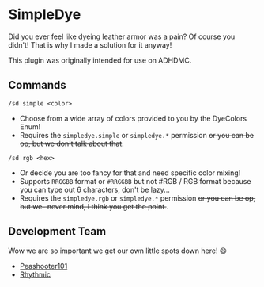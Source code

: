 # SimpleDye

Did you ever feel like dyeing leather armor was a pain? Of course you didn't! That is why I made a solution for it anyway!

This plugin was originally intended for use on ADHDMC.

## Commands

`/sd simple <color>`

- Choose from a wide array of colors provided to you by the DyeColors Enum!
- Requires the `simpledye.simple` or `simpledye.*` permission ~~or you can be op, but we don't talk about that~~.

`/sd rgb <hex>`

- Or decide you are too fancy for that and need specific color mixing!
- Supports `RRGGBB` format or `#RRGGBB` but not #RGB / RGB format because you can type out 6 characters, don't be lazy...
- Requires the `simpledye.rgb` or `simpledye.*` permission ~~or you can be op, but we- never mind, I think you get the point.~~.

## Development Team

Wow we are so important we get our own little spots down here! :smile:

- [Peashooter101](https://github.com/Peashooter101)
- [Rhythmic](https://github.com/illogicalsong)
